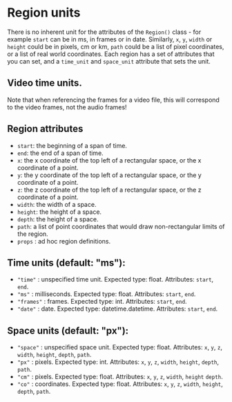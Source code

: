 # Region units
There is no inherent unit for the attributes of the `Region()` class - for example `start` can be in ms, in frames or in date.
Similarly, `x`, `y`, `width` or `height` could be in pixels, cm or km, `path` could be a list of pixel coordinates, or a list of real world coordinates.
Each region has a set of attributes that you can set, and a `time_unit` and `space_unit` attribute that sets the unit.

## Video time units.
Note that when referencing the frames for a video file, this will correspond to the video frames, not the audio frames!

## Region attributes
- `start`: the beginning of a span of time.
- `end`: the end of a span of time.
- `x`: the x coordinate of the top left of a rectangular space, or the x coordinate of a point.
- `y`: the y coordinate of the top left of a rectangular space, or the y coordinate of a point.
- `z`: the z coordinate of the top left of a rectangular space, or the z coordinate of a point.
- `width`: the width of a space.
- `height`: the height of a space.
- `depth`: the height of a space.
- `path`: a list of point coordinates that would draw non-rectangular limits of the region.
- `props` : ad hoc region definitions.

## Time units (default: "ms"):
- `"time"` : unspecified time unit. Expected type: float. Attributes: `start`, `end`.
- `"ms"` : milliseconds. Expected type: float. Attributes: `start`, `end`.
- `"frames"` : frames. Expected type: int. Attributes: `start`, `end`.
- `"date"` : date. Expected type: datetime.datetime. Attributes: `start`, `end`.

## Space units (default: "px"):
- `"space"` : unspecified space unit. Expected type: float. Attributes: `x`, `y`, `z`, `width`, `height`, `depth`, `path`.
- `"px"` : pixels. Expected type: int. Attributes: `x`, `y`, `z`, `width`, `height`, `depth`, `path`.
- `"cm"` : pixels. Expected type: float. Attributes: `x`, `y`, `z`, `width`, `height` `depth`.
- `"co"` : coordinates. Expected type: float. Attributes: `x`, `y`, `z`, `width`, `height`, `depth`, `path`.